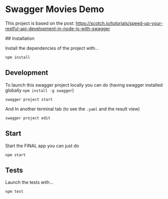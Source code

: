 # Swagger Movies Demo

This project is based on the post: https://scotch.io/tutorials/speed-up-your-restful-api-development-in-node-js-with-swagger

## Installation

Install the dependencies of the project with...

    npm install

## Development

To launch this swagger project locally you can do (having swagger installed globally `npm install -g swagger`)

    swagger project start

And In another terminal tab (to see the `.yaml` and the result view)

    swagger project edit

## Start

Start the FINAL app you can just do

    npm start


## Tests

Launch the tests with...

    npm test


